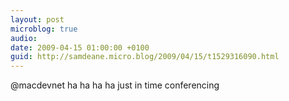 ```yaml
---
layout: post
microblog: true
audio: 
date: 2009-04-15 01:00:00 +0100
guid: http://samdeane.micro.blog/2009/04/15/t1529316090.html
---
```

@macdevnet ha ha ha ha just in time conferencing
